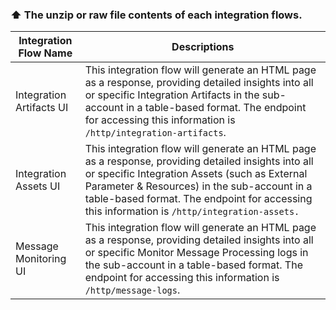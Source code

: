 ### ⬆️ The unzip or raw file contents of each integration flows.

| Integration Flow Name    | Descriptions                                                                                                                                                                                                                                                                                        |
|--------------------------|-----------------------------------------------------------------------------------------------------------------------------------------------------------------------------------------------------------------------------------------------------------------------------------------------------|
| Integration Artifacts UI | This integration flow will generate an HTML page as a response, providing detailed insights into all or specific Integration Artifacts in the sub-account in a table-based format. The endpoint for accessing this information is `/http/integration-artifacts`.                                    |
| Integration Assets UI    | This integration flow will generate an HTML page as a response, providing detailed insights into all or specific Integration Assets (such as External Parameter & Resources) in the sub-account in a table-based format. The endpoint for accessing this information is `/http/integration-assets.` |
| Message Monitoring UI    | This integration flow will generate an HTML page as a response, providing detailed insights into all or specific Monitor Message Processing logs in the sub-account in a table-based format. The endpoint for accessing this information is `/http/message-logs`.                                   |

